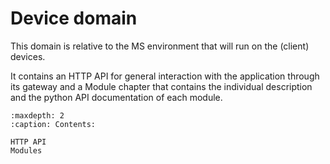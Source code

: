 # Device domain 

This domain is relative to the MS environment that will run on the (client) devices. 

It contains an HTTP API for general interaction with the application through its gateway and a Module chapter that contains the individual description and the python API documentation of each module.

```{toctree}
:maxdepth: 2 
:caption: Contents:

HTTP API
Modules
```
